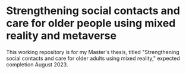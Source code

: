 # Strengthening social contacts and care for older people using mixed reality and metaverse

This working repository is for my Master's thesis, titled "Strengthening social contacts and care for older adults using mixed reality," expected completion August 2023.

